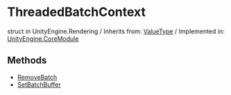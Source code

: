 # ThreadedBatchContext
struct in UnityEngine.Rendering
 / Inherits from: <a href="https://docs.unity3d.com/6000.0/Documentation/ScriptReference/ValueType.html">ValueType</a> / Implemented in: <a href="https://docs.unity3d.com/6000.0/Documentation/ScriptReference/UnityEngine.CoreModule.html">UnityEngine.CoreModule</a>

## Methods
- <a href="https://docs.unity3d.com/6000.0/Documentation/ScriptReference/ThreadedBatchContext.RemoveBatch.html">RemoveBatch</a>
- <a href="https://docs.unity3d.com/6000.0/Documentation/ScriptReference/ThreadedBatchContext.SetBatchBuffer.html">SetBatchBuffer</a>
